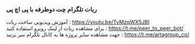 ### ربات تلگرام چت دوطرفه با پی اچ پی
آموزش ویدیویی ساخت ربات  : https://youtu.be/TvMzqWX5JBI \
برای مشاهده ربات از لینک روبرو استفاده کنید : https://t.me/peer_to_peer_bot/ \
جهت مشاهده سایر پروژه ها به کانال تلگرام سر بزنید : https://t.me/artagroup_co/
